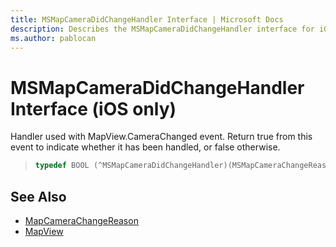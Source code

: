 ```yaml
---
title: MSMapCameraDidChangeHandler Interface | Microsoft Docs
description: Describes the MSMapCameraDidChangeHandler interface for iOS and provides the interface's syntax and additional references.
ms.author: pablocan
---
```


# MSMapCameraDidChangeHandler Interface (iOS only)

Handler used with MapView.CameraChanged event. Return true from this event to indicate whether it has been handled, or false otherwise.

>```objectivec
> typedef BOOL (^MSMapCameraDidChangeHandler)(MSMapCameraChangeReason, MSMapCamera*, BOOL)
>```

## See Also

* [MapCameraChangeReason](../MapCameraChangeReason-enumeration.md)
* [MapView](../MapView-class.md)